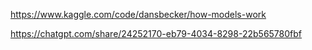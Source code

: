 
https://www.kaggle.com/code/dansbecker/how-models-work 

https://chatgpt.com/share/24252170-eb79-4034-8298-22b565780fbf
